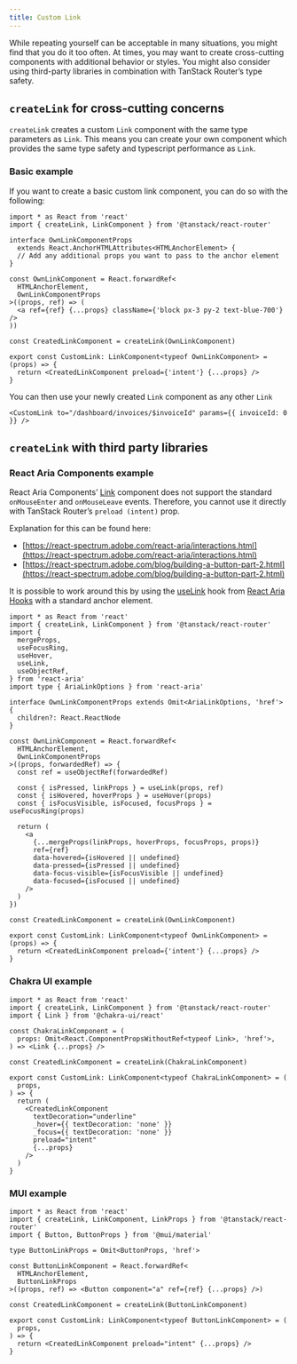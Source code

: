 ```yaml
---
title: Custom Link
---
```


While repeating yourself can be acceptable in many situations, you might find that you do it too often. At times, you may want to create cross-cutting components with additional behavior or styles. You might also consider using third-party libraries in combination with TanStack Router’s type safety.

## `createLink` for cross-cutting concerns

`createLink` creates a custom `Link` component with the same type parameters as `Link`. This means you can create your own component which provides the same type safety and typescript performance as `Link`.

### Basic example

If you want to create a basic custom link component, you can do so with the following:

```tsx
import * as React from 'react'
import { createLink, LinkComponent } from '@tanstack/react-router'

interface OwnLinkComponentProps
  extends React.AnchorHTMLAttributes<HTMLAnchorElement> {
  // Add any additional props you want to pass to the anchor element
}

const OwnLinkComponent = React.forwardRef<
  HTMLAnchorElement,
  OwnLinkComponentProps
>((props, ref) => (
  <a ref={ref} {...props} className={'block px-3 py-2 text-blue-700'} />
))

const CreatedLinkComponent = createLink(OwnLinkComponent)

export const CustomLink: LinkComponent<typeof OwnLinkComponent> = (props) => {
  return <CreatedLinkComponent preload={'intent'} {...props} />
}
```

You can then use your newly created `Link` component as any other `Link`

```tsx
<CustomLink to="/dashboard/invoices/$invoiceId" params={{ invoiceId: 0 }} />
```

## `createLink` with third party libraries

### React Aria Components example

React Aria Components’
[Link](https://react-spectrum.adobe.com/react-aria/Link.html) component does not support the standard `onMouseEnter` and `onMouseLeave` events.
Therefore, you cannot use it directly with TanStack Router’s `preload (intent)` prop.

Explanation for this can be found here:

- [https://react-spectrum.adobe.com/react-aria/interactions.html](https://react-spectrum.adobe.com/react-aria/interactions.html)
- [https://react-spectrum.adobe.com/blog/building-a-button-part-2.html](https://react-spectrum.adobe.com/blog/building-a-button-part-2.html)

It is possible to work around this by using the [useLink](https://react-spectrum.adobe.com/react-aria/useLink.html) hook from [React Aria Hooks](https://react-spectrum.adobe.com/react-aria/hooks.html) with a standard anchor element.

```tsx
import * as React from 'react'
import { createLink, LinkComponent } from '@tanstack/react-router'
import {
  mergeProps,
  useFocusRing,
  useHover,
  useLink,
  useObjectRef,
} from 'react-aria'
import type { AriaLinkOptions } from 'react-aria'

interface OwnLinkComponentProps extends Omit<AriaLinkOptions, 'href'> {
  children?: React.ReactNode
}

const OwnLinkComponent = React.forwardRef<
  HTMLAnchorElement,
  OwnLinkComponentProps
>((props, forwardedRef) => {
  const ref = useObjectRef(forwardedRef)

  const { isPressed, linkProps } = useLink(props, ref)
  const { isHovered, hoverProps } = useHover(props)
  const { isFocusVisible, isFocused, focusProps } = useFocusRing(props)

  return (
    <a
      {...mergeProps(linkProps, hoverProps, focusProps, props)}
      ref={ref}
      data-hovered={isHovered || undefined}
      data-pressed={isPressed || undefined}
      data-focus-visible={isFocusVisible || undefined}
      data-focused={isFocused || undefined}
    />
  )
})

const CreatedLinkComponent = createLink(OwnLinkComponent)

export const CustomLink: LinkComponent<typeof OwnLinkComponent> = (props) => {
  return <CreatedLinkComponent preload={'intent'} {...props} />
}
```

### Chakra UI example

```tsx
import * as React from 'react'
import { createLink, LinkComponent } from '@tanstack/react-router'
import { Link } from '@chakra-ui/react'

const ChakraLinkComponent = (
  props: Omit<React.ComponentPropsWithoutRef<typeof Link>, 'href'>,
) => <Link {...props} />

const CreatedLinkComponent = createLink(ChakraLinkComponent)

export const CustomLink: LinkComponent<typeof ChakraLinkComponent> = (
  props,
) => {
  return (
    <CreatedLinkComponent
      textDecoration="underline"
      _hover={{ textDecoration: 'none' }}
      _focus={{ textDecoration: 'none' }}
      preload="intent"
      {...props}
    />
  )
}
```

### MUI example

```tsx
import * as React from 'react'
import { createLink, LinkComponent, LinkProps } from '@tanstack/react-router'
import { Button, ButtonProps } from '@mui/material'

type ButtonLinkProps = Omit<ButtonProps, 'href'>

const ButtonLinkComponent = React.forwardRef<
  HTMLAnchorElement,
  ButtonLinkProps
>((props, ref) => <Button component="a" ref={ref} {...props} />)

const CreatedLinkComponent = createLink(ButtonLinkComponent)

export const CustomLink: LinkComponent<typeof ButtonLinkComponent> = (
  props,
) => {
  return <CreatedLinkComponent preload="intent" {...props} />
}
```
